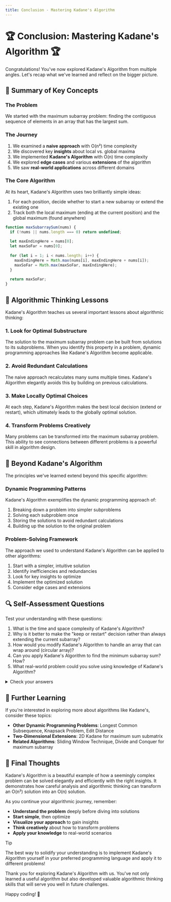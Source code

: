 ```yaml
---
title: Conclusion - Mastering Kadane's Algorithm
---
```


# 🏆 Conclusion: Mastering Kadane's Algorithm 🏆

Congratulations! You've now explored Kadane's Algorithm from multiple angles. Let's recap what we've learned and reflect on the bigger picture.

## 📝 Summary of Key Concepts

### The Problem
We started with the maximum subarray problem: finding the contiguous sequence of elements in an array that has the largest sum.

### The Journey
1. We examined a **naive approach** with O(n²) time complexity
2. We discovered key **insights** about local vs. global maxima
3. We implemented **Kadane's Algorithm** with O(n) time complexity
4. We explored **edge cases** and various **extensions** of the algorithm
5. We saw **real-world applications** across different domains

### The Core Algorithm
At its heart, Kadane's Algorithm uses two brilliantly simple ideas:
1. For each position, decide whether to start a new subarray or extend the existing one
2. Track both the local maximum (ending at the current position) and the global maximum (found anywhere)

```javascript
function maxSubarraySum(nums) {
  if (!nums || nums.length === 0) return undefined;
  
  let maxEndingHere = nums[0];
  let maxSoFar = nums[0];
  
  for (let i = 1; i < nums.length; i++) {
    maxEndingHere = Math.max(nums[i], maxEndingHere + nums[i]);
    maxSoFar = Math.max(maxSoFar, maxEndingHere);
  }
  
  return maxSoFar;
}
```

## 🧠 Algorithmic Thinking Lessons

Kadane's Algorithm teaches us several important lessons about algorithmic thinking:

### 1. Look for Optimal Substructure
The solution to the maximum subarray problem can be built from solutions to its subproblems. When you identify this property in a problem, dynamic programming approaches like Kadane's Algorithm become applicable.

### 2. Avoid Redundant Calculations
The naive approach recalculates many sums multiple times. Kadane's Algorithm elegantly avoids this by building on previous calculations.

### 3. Make Locally Optimal Choices
At each step, Kadane's Algorithm makes the best local decision (extend or restart), which ultimately leads to the globally optimal solution.

### 4. Transform Problems Creatively
Many problems can be transformed into the maximum subarray problem. This ability to see connections between different problems is a powerful skill in algorithm design.

## 🚀 Beyond Kadane's Algorithm

The principles we've learned extend beyond this specific algorithm:

### Dynamic Programming Patterns
Kadane's Algorithm exemplifies the dynamic programming approach of:
1. Breaking down a problem into simpler subproblems
2. Solving each subproblem once
3. Storing the solutions to avoid redundant calculations
4. Building up the solution to the original problem

### Problem-Solving Framework
The approach we used to understand Kadane's Algorithm can be applied to other algorithms:
1. Start with a simpler, intuitive solution
2. Identify inefficiencies and redundancies
3. Look for key insights to optimize
4. Implement the optimized solution
5. Consider edge cases and extensions

## 🔍 Self-Assessment Questions

Test your understanding with these questions:

1. What is the time and space complexity of Kadane's Algorithm?
2. Why is it better to make the "keep or restart" decision rather than always extending the current subarray?
3. How would you modify Kadane's Algorithm to handle an array that can wrap around (circular array)?
4. Can you apply Kadane's Algorithm to find the minimum subarray sum? How?
5. What real-world problem could you solve using knowledge of Kadane's Algorithm?

<details>
<summary>Check your answers</summary>

1. **Time complexity**: O(n), **Space complexity**: O(1)
2. Sometimes a very negative element will make the current sum negative, and it's better to start fresh than carry that burden forward.
3. Find the maximum subarray sum using standard Kadane, then invert all values and find the minimum subarray sum (maximum of inverted values). The circular maximum is the total sum minus the minimum subarray sum.
4. Yes, either by inverting all elements and finding the maximum, or by tracking minEndingHere and minSoFar instead of maxEndingHere and maxSoFar.
5. Examples: stock trading, signal processing, genomics, image processing, and many others as discussed in our applications lesson.
</details>

## 🌱 Further Learning

If you're interested in exploring more about algorithms like Kadane's, consider these topics:

- **Other Dynamic Programming Problems**: Longest Common Subsequence, Knapsack Problem, Edit Distance
- **Two-Dimensional Extensions**: 2D Kadane for maximum sum submatrix
- **Related Algorithms**: Sliding Window Technique, Divide and Conquer for maximum subarray

## 🔮 Final Thoughts

Kadane's Algorithm is a beautiful example of how a seemingly complex problem can be solved elegantly and efficiently with the right insights. It demonstrates how careful analysis and algorithmic thinking can transform an O(n²) solution into an O(n) solution.

As you continue your algorithmic journey, remember:
- **Understand the problem** deeply before diving into solutions
- **Start simple**, then optimize
- **Visualize your approach** to gain insights
- **Think creatively** about how to transform problems
- **Apply your knowledge** to real-world scenarios

> [!TIP]
> The best way to solidify your understanding is to implement Kadane's Algorithm yourself in your preferred programming language and apply it to different problems!

Thank you for exploring Kadane's Algorithm with us. You've not only learned a useful algorithm but also developed valuable algorithmic thinking skills that will serve you well in future challenges.

Happy coding! 🚀 